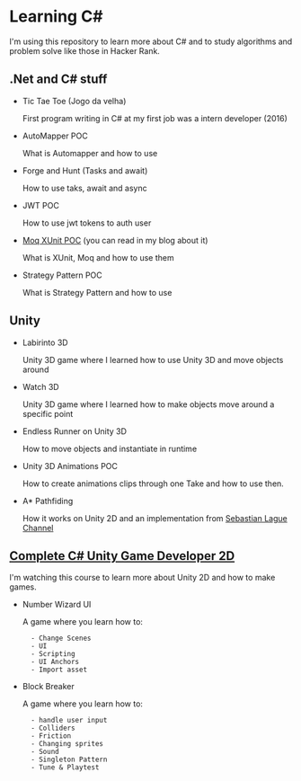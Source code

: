 # Learning C#

I'm using this repository to learn more about C# and to study algorithms and problem solve like those in Hacker Rank.

## .Net and C# stuff

- Tic Tae Toe (Jogo da velha)

    First program writing in C# at my first job was a intern developer (2016)

- AutoMapper POC

    What is Automapper and how to use

- Forge and Hunt (Tasks and await)

    How to use taks, await and async

- JWT POC

    How to use jwt tokens to auth user

- [Moq XUnit POC](https://luturol.github.io/csharp/test/Testing-with-Xunit) (you can read in my blog about it)

    What is XUnit, Moq and how to use them

- Strategy Pattern POC

    What is Strategy Pattern and how to use

## Unity

- Labirinto 3D

    Unity 3D game where I learned how to use Unity 3D and move objects around

- Watch 3D

    Unity 3D game where I learned how to make objects move around a specific point

- Endless Runner on Unity 3D

    How to move objects and instantiate in runtime

- Unity 3D Animations POC
    
    How to create animations clips through one Take and how to use then.    

- A* Pathfiding

    How it works on Unity 2D and an implementation from [Sebastian Lague Channel](https://www.youtube.com/watch?v=-L-WgKMFuhE&ab_channel=SebastianLague)

## [Complete C# Unity Game Developer 2D](https://www.udemy.com/course/unitycourse/)

I'm watching this course to learn more about Unity 2D and how to make games.

- Number Wizard UI

    A game where you learn how to:

        - Change Scenes
        - UI
        - Scripting
        - UI Anchors
        - Import asset        

- Block Breaker

    A game where you learn how to:

        - handle user input
        - Colliders
        - Friction
        - Changing sprites
        - Sound
        - Singleton Pattern
        - Tune & Playtest 
